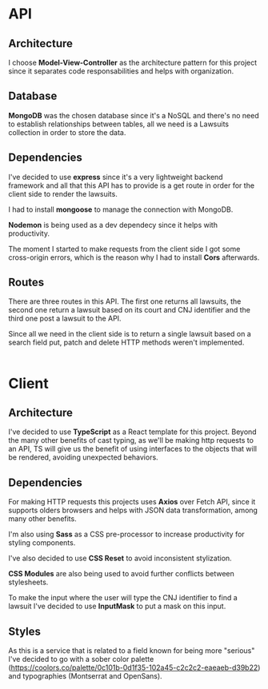 # API

## Architecture

I choose **Model-View-Controller** as the architecture pattern for this project since it separates code responsabilities and helps with organization.
## Database
**MongoDB** was the chosen database since it's a NoSQL and there's no need to establish relationships between tables, all we need is a Lawsuits collection in order to store the data.
## Dependencies
I've decided to use **express** since it's a very lightweight backend framework and all that this API has to provide is a get route in order for the client side to render the lawsuits.

I had to install **mongoose** to manage the connection with MongoDB.

**Nodemon** is being used as a dev dependecy since it helps with productivity.

The moment I started to make requests from the client side I got some cross-origin errors, which is the reason why I had to install **Cors** afterwards.

## Routes

There are three routes in this API. The first one returns all lawsuits, the second one return a lawsuit based on its court and CNJ identifier and the third one post a lawsuit to the API. 

Since all we need in the client side is to return a single lawsuit based on a search field put, patch and delete HTTP methods weren't implemented.
<br><br>
# Client

## Architecture

I've decided to use **TypeScript** as a React template for this project. Beyond the many other benefits of cast typing, as we'll be making http requests to an API, TS will give us the benefit of using interfaces to the objects that will be rendered, avoiding unexpected behaviors.

## Dependencies
For making HTTP requests this projects uses **Axios** over Fetch API, since it supports olders browsers and helps with JSON data transformation, among many other benefits.

I'm also using **Sass** as a CSS pre-processor to increase productivity for styling components.

I've also decided to use **CSS Reset** to avoid inconsistent stylization.

**CSS Modules** are also being used to avoid further conflicts between stylesheets.

To make the input where the user will type the CNJ identifier to find a lawsuit I've decided to use **InputMask** to put a mask on this input.

## Styles
As this is a service that is related to a field known for being more "serious" I've decided to go with a sober color palette (https://coolors.co/palette/0c101b-0d1f35-102a45-c2c2c2-eaeaeb-d39b22) and typographies (Montserrat and OpenSans).







